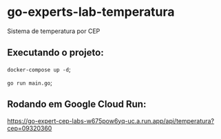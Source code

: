 # go-experts-lab-temperatura
Sistema de temperatura por CEP

## Executando o projeto:
`docker-compose up -d`;

`go run main.go`;

## Rodando em Google Cloud Run:
https://go-expert-cep-labs-w675pow6yq-uc.a.run.app/api/temperatura?cep=09320360